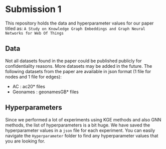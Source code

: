 # Submission 1

This repository holds the data and hyperparameter values for our paper titled as:
`A Study on Knowledge Graph Embeddings and Graph Neural Networks for Web Of Things`

## Data
Not all datasets found in the paper could be published publicly for confidentiality reasons. More datasets may be added in the future. 
The following datasets from the paper are available in json format (1 file for nodes and 1 file for edges):
- AC : ac20* files
- Geonames : geonamesGB* files 

## Hyperparameters
Since we performed a lot of experiments using KGE methods and also GNN methods, the list of hyperparameters is a bit huge. We have saved the hyperparameter values in a `json` file for each experiment. You can easily navigate the `Hyperparameter` folder to find any hyperparameter values that you are looking for.
